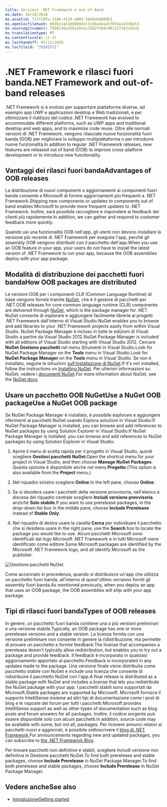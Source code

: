 ```yaml
---
title: Versioni .NET Framework e out-of-Band
ms.date: 10/10/2018
ms.assetid: 721f10fa-3189-4124-a00d-56ddabd889b3
ms.openlocfilehash: 058bc1a5180060d3c3c6ba4ead1f074a14336b53
ms.sourcegitcommit: 7588136e355e10cbc2582f389c90c127363c02a5
ms.translationtype: MT
ms.contentlocale: it-IT
ms.lasthandoff: 03/15/2020
ms.locfileid: "79181571"
---
```

# <a name="net-framework-and-out-of-band-releases"></a><span data-ttu-id="52805-102">.NET Framework e rilasci fuori banda</span><span class="sxs-lookup"><span data-stu-id="52805-102">.NET Framework and out-of-band releases</span></span>

<span data-ttu-id="52805-103">.NET Framework si è evoluto per supportare piattaforme diverse, ad esempio app UWP e applicazioni desktop e Web tradizionali, e per ottimizzare il riutilizzo del codice.</span><span class="sxs-lookup"><span data-stu-id="52805-103">.NET Framework has evolved to accommodate different platforms, such as UWP apps and traditional desktop and web apps, and to maximize code reuse.</span></span> <span data-ttu-id="52805-104">Oltre alle normali versioni di .NET Framework, vengono rilasciate nuove funzionalità fuori banda (OOB) per migliorare lo sviluppo multipiattaforma o per introdurre nuove funzionalità.</span><span class="sxs-lookup"><span data-stu-id="52805-104">In addition to regular .NET Framework releases, new features are released out of band (OOB) to improve cross-platform development or to introduce new functionality.</span></span>

## <a name="advantages-of-oob-releases"></a><span data-ttu-id="52805-105">Vantaggi dei rilasci fuori banda</span><span class="sxs-lookup"><span data-stu-id="52805-105">Advantages of OOB releases</span></span>

<span data-ttu-id="52805-106">La distribuzione di nuovi componenti o aggiornamenti ai componenti fuori banda consente a Microsoft di fornire aggiornamenti più frequenti a .NET Framework.</span><span class="sxs-lookup"><span data-stu-id="52805-106">Shipping new components or updates to components out of band enables Microsoft to provide more frequent updates to .NET Framework.</span></span> <span data-ttu-id="52805-107">Inoltre, sarà possibile raccogliere e rispondere ai feedback dei clienti più rapidamente.</span><span class="sxs-lookup"><span data-stu-id="52805-107">In addition, we can gather and respond to customer feedback more quickly.</span></span>

<span data-ttu-id="52805-108">Quando usi una funzionalità OOB nell'app, gli utenti non devono installare la versione più recente di .NET Framework per eseguire l'app, perché gli assembly OOB vengono distribuiti con il pacchetto dell'app.</span><span class="sxs-lookup"><span data-stu-id="52805-108">When you use an OOB feature in your app, your users do not have to install the latest version of .NET Framework to run your app, because the OOB assemblies deploy with your app package.</span></span>

## <a name="how-oob-packages-are-distributed"></a><span data-ttu-id="52805-109">Modalità di distribuzione dei pacchetti fuori banda</span><span class="sxs-lookup"><span data-stu-id="52805-109">How OOB packages are distributed</span></span>

<span data-ttu-id="52805-110">Le versioni OOB per i componenti CLR (Common Language Runtime) di base vengono fornite tramite [NuGet](https://www.nuget.org/), che è il gestore di pacchetti per .NET.</span><span class="sxs-lookup"><span data-stu-id="52805-110">OOB releases for core common language runtime (CLR) components are delivered through [NuGet](https://www.nuget.org/), which is the package manager for .NET.</span></span> <span data-ttu-id="52805-111">NuGet consente di esplorare e aggiungere facilmente librerie ai progetti .NET Framework dall'interno di Visual Studio.</span><span class="sxs-lookup"><span data-stu-id="52805-111">NuGet enables you to browse and add libraries to your .NET Framework projects easily from within Visual Studio.</span></span> <span data-ttu-id="52805-112">NuGet Package Manager è incluso in tutte le edizioni di Visual Studio a partire da Visual Studio 2012.</span><span class="sxs-lookup"><span data-stu-id="52805-112">NuGet Package Manager is included with all editions of Visual Studio starting with Visual Studio 2012.</span></span> <span data-ttu-id="52805-113">Cercare **NuGet Gestione pacchetti** nel menu Strumenti in Visual Studio.Look for NuGet Package Manager on the **Tools** menu in Visual Studio.</span><span class="sxs-lookup"><span data-stu-id="52805-113">Look for **NuGet Package Manager** on the **Tools** menu in Visual Studio.</span></span> <span data-ttu-id="52805-114">Se non è installato, seguire le istruzioni [sull'installazione di NuGet](/nuget/install-nuget-client-tools).</span><span class="sxs-lookup"><span data-stu-id="52805-114">If it's not installed, follow the instructions on [Installing NuGet](/nuget/install-nuget-client-tools).</span></span> <span data-ttu-id="52805-115">Per ulteriori informazioni su NuGet, vedere i [documenti NuGet](/nuget).</span><span class="sxs-lookup"><span data-stu-id="52805-115">For more information about NuGet, see the [NuGet docs](/nuget).</span></span>

## <a name="use-a-nuget-oob-package"></a><span data-ttu-id="52805-116">Usare un pacchetto OOB NuGetUse a NuGet OOB package</span><span class="sxs-lookup"><span data-stu-id="52805-116">Use a NuGet OOB package</span></span>

<span data-ttu-id="52805-117">Se NuGet Package Manager è installato, è possibile esplorare e aggiungere riferimenti ai pacchetti NuGet usando Esplora soluzioni in Visual Studio:If NuGet Package Manager is installed, you can browse and add references to NuGet packages by using Solution Explorer in Visual Studio:</span><span class="sxs-lookup"><span data-stu-id="52805-117">If NuGet Package Manager is installed, you can browse and add references to NuGet packages by using Solution Explorer in Visual Studio:</span></span>

1. <span data-ttu-id="52805-118">Aprire il menu di scelta rapida per il progetto in Visual Studio, quindi scegliere **Gestisci pacchetti NuGet**.</span><span class="sxs-lookup"><span data-stu-id="52805-118">Open the shortcut menu for your project in Visual Studio, and then choose **Manage NuGet Packages**.</span></span> <span data-ttu-id="52805-119">Questa opzione è disponibile anche nel menu **Progetto**.</span><span class="sxs-lookup"><span data-stu-id="52805-119">(This option is also available from the **Project** menu.)</span></span>

2. <span data-ttu-id="52805-120">Nel riquadro sinistro scegliere **Online**.</span><span class="sxs-lookup"><span data-stu-id="52805-120">In the left pane, choose **Online**.</span></span>

3. <span data-ttu-id="52805-121">Se si desidera usare i pacchetti della versione provvisoria, nell'elenco a discesa del riquadro centrale scegliere **Includi versione provvisoria** anziché **Solo stabile**.</span><span class="sxs-lookup"><span data-stu-id="52805-121">If you want to use prerelease packages, in the drop-down list box in the middle pane, choose **Include Prerelease** instead of **Stable Only**.</span></span>

4. <span data-ttu-id="52805-122">Nel riquadro di destra usare la casella **Cerca** per individuare il pacchetto che si desidera usare.</span><span class="sxs-lookup"><span data-stu-id="52805-122">In the right pane, use the **Search** box to locate the package you would like to use.</span></span> <span data-ttu-id="52805-123">Alcuni pacchetti Microsoft sono identificati dal logo Microsoft .NET Framework e in tutti Microsoft viene identificato come editore.</span><span class="sxs-lookup"><span data-stu-id="52805-123">Some Microsoft packages are identified by the Microsoft .NET Framework logo, and all identify Microsoft as the publisher.</span></span>

![Gestione pacchetti NuGet.](./media/the-net-framework-and-out-of-band-releases/nuget-package-manager-dialog.png)

<span data-ttu-id="52805-125">Come accennato in precedenza, quando si distribuisce un'app che utilizza un pacchetto fuori banda, all'interno di quest'ultimo verranno forniti gli assembly fuori banda.</span><span class="sxs-lookup"><span data-stu-id="52805-125">As mentioned previously, when you deploy an app that uses an OOB package, the OOB assemblies will ship with your app package.</span></span>

## <a name="types-of-oob-releases"></a><span data-ttu-id="52805-126">Tipi di rilasci fuori banda</span><span class="sxs-lookup"><span data-stu-id="52805-126">Types of OOB releases</span></span>

<span data-ttu-id="52805-127">In genere, un pacchetto fuori banda contiene una o più versioni preliminari e una versione stabile.</span><span class="sxs-lookup"><span data-stu-id="52805-127">Typically, an OOB package has one or more prerelease versions and a stable version.</span></span> <span data-ttu-id="52805-128">La licenza fornita con una versione preliminare non consente in genere la ridistribuzione, ma permette di provare un pacchetto e fornire feedback.</span><span class="sxs-lookup"><span data-stu-id="52805-128">The license that accompanies a prerelease doesn't typically allow redistribution, but enables you to try out a package and provide feedback.</span></span> <span data-ttu-id="52805-129">Il feedback è incorporato in qualsiasi aggiornamento apportato al pacchetto.</span><span class="sxs-lookup"><span data-stu-id="52805-129">Feedback is incorporated in any updates made to the package.</span></span> <span data-ttu-id="52805-130">Una versione finale viene distribuita come pacchetto stabile con NuGet e include una licenza che consente di ridistribuire il pacchetto NuGet con l'app.</span><span class="sxs-lookup"><span data-stu-id="52805-130">A final release is distributed as a stable package with NuGet and includes a license that lets you redistribute the NuGet package with your app.</span></span> <span data-ttu-id="52805-131">I pacchetti stabili sono supportati da Microsoft.</span><span class="sxs-lookup"><span data-stu-id="52805-131">Stable packages are supported by Microsoft.</span></span> <span data-ttu-id="52805-132">Microsoft fornisce il supporto IntelliSense insieme ad altri tipi di documentazione come i post di blog e le risposte dei forum per tutti i pacchetti.</span><span class="sxs-lookup"><span data-stu-id="52805-132">Microsoft provides IntelliSense support as well as other types of documentation such as blog posts and forum answers for all packages.</span></span> <span data-ttu-id="52805-133">Inoltre, il codice sorgente può essere disponibile solo con alcuni pacchetti.</span><span class="sxs-lookup"><span data-stu-id="52805-133">In addition, source code may be available with some, but not all, packages.</span></span> <span data-ttu-id="52805-134">Per ricevere annunci relativi ai pacchetti nuovi e aggiornati, è possibile sottoscrivere il [blog di .NET Framework](https://devblogs.microsoft.com/dotnet/).</span><span class="sxs-lookup"><span data-stu-id="52805-134">For announcements regarding new and updated packages, you can subscribe to [the .NET Framework Blog](https://devblogs.microsoft.com/dotnet/).</span></span>

<span data-ttu-id="52805-135">Per trovare pacchetti non definitive e stabili, scegliere Includi versione non definitiva in Gestione pacchetti NuGet.To find both prerelease and stable packages, choose **Include Prerelease** in NuGet Package Manager.</span><span class="sxs-lookup"><span data-stu-id="52805-135">To find both prerelease and stable packages, choose **Include Prerelease** in NuGet Package Manager.</span></span>

## <a name="see-also"></a><span data-ttu-id="52805-136">Vedere anche</span><span class="sxs-lookup"><span data-stu-id="52805-136">See also</span></span>

- [<span data-ttu-id="52805-137">Introduzione</span><span class="sxs-lookup"><span data-stu-id="52805-137">Getting started</span></span>](index.md)
